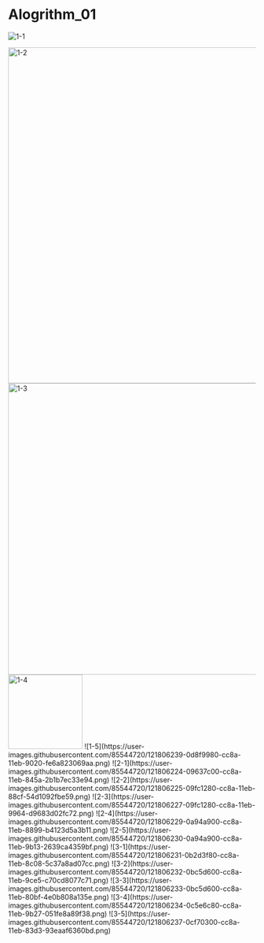 # Alogrithm_01
![1-1](https://user-images.githubusercontent.com/85544720/121806240-0e283000-cc8a-11eb-9603-787d6619476d.png)

<img width="682" alt="1-2" src="https://user-images.githubusercontent.com/85544720/121806241-0e283000-cc8a-11eb-9658-629a8df92359.png">

<img width="592" alt="1-3" src="https://user-images.githubusercontent.com/85544720/121806242-0ec0c680-cc8a-11eb-90b1-9c127cc9797c.png">

<img width="151" alt="1-4" src="https://user-images.githubusercontent.com/85544720/121806223-08cae580-cc8a-11eb-8eb0-f2b365c70ee0.png">
![1-5](https://user-images.githubusercontent.com/85544720/121806239-0d8f9980-cc8a-11eb-9020-fe6a823069aa.png)
![2-1](https://user-images.githubusercontent.com/85544720/121806224-09637c00-cc8a-11eb-845a-2b1b7ec33e94.png)
![2-2](https://user-images.githubusercontent.com/85544720/121806225-09fc1280-cc8a-11eb-88cf-54d1092fbe59.png)
![2-3](https://user-images.githubusercontent.com/85544720/121806227-09fc1280-cc8a-11eb-9964-d9683d02fc72.png)
![2-4](https://user-images.githubusercontent.com/85544720/121806229-0a94a900-cc8a-11eb-8899-b4123d5a3b11.png)
![2-5](https://user-images.githubusercontent.com/85544720/121806230-0a94a900-cc8a-11eb-9b13-2639ca4359bf.png)
![3-1](https://user-images.githubusercontent.com/85544720/121806231-0b2d3f80-cc8a-11eb-8c08-5c37a8ad07cc.png)
![3-2](https://user-images.githubusercontent.com/85544720/121806232-0bc5d600-cc8a-11eb-9ce5-c70cd8077c71.png)
![3-3](https://user-images.githubusercontent.com/85544720/121806233-0bc5d600-cc8a-11eb-80bf-4e0b808a135e.png)
![3-4](https://user-images.githubusercontent.com/85544720/121806234-0c5e6c80-cc8a-11eb-9b27-051fe8a89f38.png)
![3-5](https://user-images.githubusercontent.com/85544720/121806237-0cf70300-cc8a-11eb-83d3-93eaaf6360bd.png)


